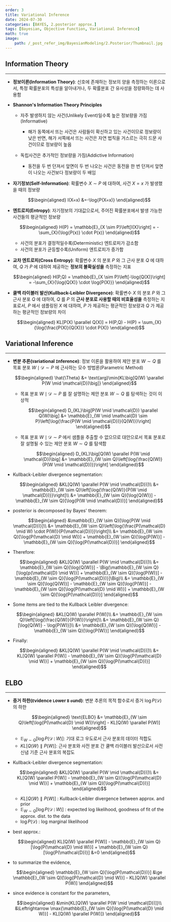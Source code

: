 ```yaml
---
order: 3
title: Variational Inference
date: 2024-07-30
categories: [BAYES, 2.posterior approx.]
tags: [Bayesian, Objective Function, Variational Inference]
math: true
image:
    path: /_post_refer_img/BayesianModeling/2.Posterior/Thumbnail.jpg
---
```


## Information Theory
-----

- **정보이론(Information Theory)**: 신호에 존재하는 정보의 양을 측정하는 이론으로서, 특정 확률분포의 특성을 알아내거나, 두 확률분포 간 유사성을 정량화하는 데 사용함

- **Shannon's Information Theory Principles**
    - 자주 발생하지 않는 사건(Unlikely Event)일수록 높은 정보량을 가짐(Informative)
        - 해가 동쪽에서 뜨는 사건은 사람들이 확신하고 있는 사건이므로 정보량이 낮은 반면, 해가 서쪽에서 뜨는 사건은 자연 법칙을 거스르는 극히 드문 사건이므로 정보량이 높음

    - 독립사건은 추가적인 정보량을 가짐(Addictive Information)
        - 동전을 두 번 던져서 앞면이 두 번 나오는 사건은 동전을 한 번 던져서 앞면이 나오는 사건보다 정보량이 두 배임

- **자기정보(Self-Information)**: 확률변수 $X \sim P$ 에 대하여, 사건 $X=x$ 가 발생했을 때의 정보량

    $$\begin{aligned}
    I(X=x)
    &=-\log{P(X=x)}
    \end{aligned}$$

- **엔트로피(Entropy)**: 자기정보의 기대값으로서, 주어진 확률분포에서 발생 가능한 사건들의 평균적인 정보량

    $$\begin{aligned}
    H(P)
    = \mathbb{E}_{X \sim P}\left[I(X)\right]
    = -\sum_{X}{\log{P(x)} \cdot P(x)}
    \end{aligned}$$

    - 사건의 분포가 결정적일수록(Deterministic) 엔트로피가 감소함
    - 사건의 분포가 균등할수록(Uniform) 엔트로피가 증가함

- **교차 엔트로피(Cross Entropy)**: 확률변수 $X$ 의 분포 $P$ 와 그 근사 분포 $Q$ 에 대하여, $Q$ 가 $P$ 에 대하여 제공하는 **정보의 불확실성을** 측정하는 지표

    $$\begin{aligned}
    H(P,Q)
    = \mathbb{E}_{X \sim P}\left[-\log{Q(X)}\right]
    = -\sum_{X}{\log{Q(X)} \cdot \log{P(X)}}
    \end{aligned}$$

- **쿨백 라이블러 발산(Kullback-Leibler Divergence)**: 확률변수 $X$ 의 분포 $P$ 와 그 근사 분포 $Q$ 에 대하여, $Q$ 를 $P$ 의 **근사 분포로 사용할 때의 비효율성을** 측정하는 지표로서, $P$ 에서 샘플링된 $X$ 에 대하여, $P$ 가 제공하는 평균적인 정보량과 $Q$ 가 제공하는 평균적인 정보량의 차이

    $$\begin{aligned}
    KL[P(X) \parallel Q(X)]
    = H(P,Q) - H(P)
    = \sum_{X}{\log{\frac{P(X)}{Q(X)}} \cdot P(X)}
    \end{aligned}$$

## Variational Inference
-----

- **변분 추론(`V`ariational `I`nference)**: 정보 이론을 활용하여 제안 분포 $W \sim Q$ 를 목표 분포 $W \mid \mathcal{D} \sim P$ 에 근사하는 모수 방법론(Parametric Method)

    $$\begin{aligned}
    \hat{\Theta}
    &= \text{arg}\min{KL\big[Q(W) \parallel P(W \mid \mathcal{D})\big]}
    \end{aligned}$$

    - 목표 분포 $W \mid \mathcal{D} \sim P$ 를 잘 설명하는 제안 분포 $W \sim Q$ 를 탐색하는 것이 이상적

        $$\begin{aligned}
        D_{KL}\big[P(W \mid \mathcal{D}) \parallel Q(W)\big]
        &= \mathbb{E}_{W \mid \mathcal{D} \sim P}\left[\log{\frac{P(W \mid \mathcal{D})}{Q(W)}}\right]
        \end{aligned}$$

    - 목표 분포 $W \mid \mathcal{D} \sim P$ 에서 샘플을 추출할 수 없으므로 대안으로서 목표 분포로 잘 설명될 수 있는 제안 분포 $W \sim Q$ 를 탐색함

        $$\begin{aligned}
        D_{KL}\big[Q(W) \parallel P(W \mid \mathcal{D})\big]
        &= \mathbb{E}_{W \sim Q}\left[\log{\frac{Q(W)}{P(W \mid \mathcal{D})}}\right]
        \end{aligned}$$

- Kullback-Leibler divergence segmentation:

    $$\begin{aligned}
    &KL[Q(W) \parallel P(W \mid \mathcal{D})]\\
    &= \mathbb{E}_{W \sim Q}\left[\log{\frac{Q(W)}{P(W \mid \mathcal{D})}}\right]\\
    &= \mathbb{E}_{W \sim Q}[\log{Q(W)}] - \mathbb{E}_{W \sim Q}[\log{P(W \mid \mathcal{D})}]
    \end{aligned}$$

- posterior is decomposed by Bayes' theorem:

    $$\begin{aligned}
    &\mathbb{E}_{W \sim Q}[\log{P(W \mid \mathcal{D})}]\\
    &= \mathbb{E}_{W \sim Q}\left[\log{\frac{P(\mathcal{D} \mid W) \cdot P(W)}{P(\mathcal{D})}}\right]\\
    &= \mathbb{E}_{W \sim Q}[\log{P(\mathcal{D} \mid W)}] + \mathbb{E}_{W \sim Q}[\log{P(W)}] - \mathbb{E}_{W \sim Q}[\log{P(\mathcal{D})}]
    \end{aligned}$$

- Therefore:

    $$\begin{aligned}
    &KL[Q(W) \parallel P(W \mid \mathcal{D})]\\
    &= \mathbb{E}_{W \sim Q}[\log{Q(W)}] - \Big(\mathbb{E}_{W \sim Q}[\log{p(\mathcal{D} \mid W)}] + \mathbb{E}_{W \sim Q}[\log{P(W)}] - \mathbb{E}_{W \sim Q}[\log{P(\mathcal{D})}]\Big)\\
    &= \mathbb{E}_{W \sim Q}[\log{Q(W)}] - \mathbb{E}_{W \sim Q}[\log{P(W)}] - \mathbb{E}_{W \sim Q}[\log{P(\mathcal{D} \mid W)}] + \mathbb{E}_{W \sim Q}[\log{P(\mathcal{D})}]
    \end{aligned}$$

- Some items are tied to the Kullback Leibler divergence:

    $$\begin{aligned}
    &KL[Q(W) \parallel P(W)]\\
    &= \mathbb{E}_{W \sim Q}\left[\log{\frac{Q(W)}{P(W)}}\right]\\
    &= \mathbb{E}_{W \sim Q}[\log{Q(W)} - \log{P(W)}]\\
    &= \mathbb{E}_{W \sim Q}[\log{Q(W)}] - \mathbb{E}_{W \sim Q}[\log{P(W)}]
    \end{aligned}$$

- Finally:

    $$\begin{aligned}
    &KL[Q(W) \parallel P(W \mid \mathcal{D})]\\
    &= KL[Q(W) \parallel P(W)] - \mathbb{E}_{W \sim Q}[\log{P(\mathcal{D} \mid W)}] + \mathbb{E}_{W \sim Q}[\log{P(\mathcal{D})}]
    \end{aligned}$$

## ELBO
-----

- **증거 하한(`E`vidence `L`ower `B` `o`und)**: 변분 추론의 목적 함수로서 증거 $\log{P(\mathcal{D})}$ 의 하한

    $$\begin{aligned}
    \text{ELBO}
    &= \mathbb{E}_{W \sim Q}\left[\log{P(\mathcal{D} \mid W)}\right] - KL[Q(W) \parallel P(W)]
    \end{aligned}$$

    - $\mathbb{E}_{W \sim Q}\left[\log{P(\mathcal{D} \mid W)}\right]$: 기대 로그 우도로서 근사 분포의 데이터 적합도
    - $KL[Q(W) \parallel P(W)]$: 근사 분포와 사전 분포 간 쿨백 라이블러 발산으로서 사전 신념 기준 근사 분포의 복잡도

- Kullback-Leibler divergence segmentation:

    $$\begin{aligned}
    &KL[Q(W) \parallel P(W \mid \mathcal{D})]\\
    &= KL[Q(W) \parallel P(W)] - \mathbb{E}_{W \sim Q}[\log{P(\mathcal{D} \mid W)}] + \mathbb{E}_{W \sim Q}[\log{P(\mathcal{D})}]
    \end{aligned}$$

    - $KL\big[Q(W) \parallel P(W)\big]$ : Kullback-Leibler divergence between approx. and prior
    - $\mathbb{E}_{W \sim Q}\left[\log{P(\mathcal{D} \mid W)}\right]$ : expected log likelihood, goodness of fit of the approx. dist. to the data
    - $\log{P(\mathcal{D})}$ : log marginal likelihood

- best approx.:

    $$\begin{aligned}
    KL[Q(W) \parallel P(W)] - \mathbb{E}_{W \sim Q}[\log{P(\mathcal{D} \mid W)}] + \mathbb{E}_{W \sim Q}[\log{P(\mathcal{D})}]
    &=0
    \end{aligned}$$

- to summarize the evidence,

    $$\begin{aligned}
    \mathbb{E}_{W \sim Q}[\log{P(\mathcal{D})}]
    &\ge \mathbb{E}_{W \sim Q}[\log{P(\mathcal{D} \mid W)}] - KL[Q(W) \parallel P(W)]
    \end{aligned}$$

- since evidence is constant for the parameters,

    $$\begin{aligned}
    &\min{KL[Q(W) \parallel P(W \mid \mathcal{D})]}\\
    &\Leftrightarrow \max{\mathbb{E}_{W \sim Q}[\log{P(\mathcal{D} \mid W)}] - KL[Q(W) \parallel P(W)]}
    \end{aligned}$$